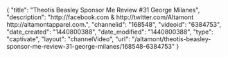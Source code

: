 {
    "title": "Theotis Beasley Sponsor Me Review #31 George Milanes",
    "description": "http:\/\/facebook.com & http:\/\/twitter.com\/Altamont http:\/\/altamontapparel.com.",
    "channelid": "168548",
    "videoid": "6384753",
    "date_created": "1440800388",
    "date_modified": "1440800388",
    "type": "captivate",
    "layout": "channelVideo",
    "url": "\/altamont\/theotis-beasley-sponsor-me-review-31-george-milanes\/168548-6384753"
}